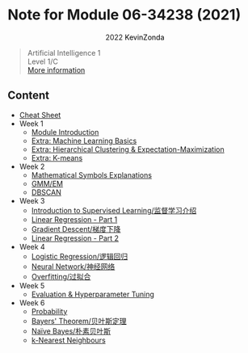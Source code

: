 # Note for Module 06-34238 (2021)

<center>
<span>2022</span>
<a style="text-decoration:none; color: black;" href="https://github.com/KevinZonda">KevinZonda</a>
</center>


> Artificial Intelligence 1  
> Level 1/C  
> [More information](https://www.cs.bham.ac.uk/internal/modules/2021/06-34238/)

## Content

- [Cheat Sheet](CheatSheet.md)
- Week 1
  - [Module Introduction](note/Week1/Week1-MI.md)
  - [Extra: Machine Learning Basics](note/Week1/Week1-Extra-MLB.md)
  - [Extra: Hierarchical Clustering & Expectation-Maximization](note/Week1/Week1-Extra-HCEM.md)
  - [Extra: K-means](note/Week1/Week1-Extra-KM.md)
- Week 2
  - [Mathematical Symbols Explanations](note/Week2/Week2-MSE.md)
  - [GMM/EM](note/Week2/Week2-GMMEM.md)
  - [DBSCAN](note/Week2/Week2-DBSCAN.md)
- Week 3
  - [Introduction to Supervised Learning/监督学习介绍](note/Week3/Week3-ISL.md)
  - [Linear Regression - Part 1](note/Week3/Week3-LR1.md)
  - [Gradient Descent/梯度下降](note/Week3/Week3-GD.md)
  - [Linear Regression - Part 2](note/Week3/Week3-LR2.md)
- Week 4
  - [Logistic Regression/逻辑回归](note/Week4/Week4-LR.md)
  - [Neural Network/神经网络](note/Week4/Week4-NN.md)
  - [Overfitting/过拟合](note/Week4/Week4-OF.md)
- Week 5
  - [Evaluation & Hyperparameter Tuning](note/Week5/Week5-EHT.md)
- Week 6
  - [Probability](note/Week6/Week6-P.md)
  - [Bayers' Theorem/贝叶斯定理](note/Week6/Week6-BT.md)
  - [Naïve Bayes/朴素贝叶斯](note/Week6/Week6-NB.md)
  - [k-Nearest Neighbours](note/Week6/Week6-kNN.md)
